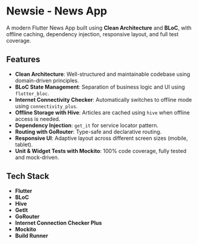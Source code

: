 # Newsie - News App

A modern Flutter News App built using **Clean Architecture** and **BLoC**, with offline caching, dependency injection, responsive layout, and full test coverage.

## Features
- **Clean Architecture**: Well-structured and maintainable codebase using domain-driven principles.
- **BLoC State Management**: Separation of business logic and UI using `flutter_bloc`.
- **Internet Connectivity Checker**: Automatically switches to offline mode using `connectivity_plus`.
- **Offline Storage with Hive**: Articles are cached using `hive` when offline access is needed.
- **Dependency Injection**: `get_it` for service locator pattern.
- **Routing with GoRouter**: Type-safe and declarative routing.
- **Responsive UI**: Adaptive layout across different screen sizes (mobile, tablet).
- **Unit & Widget Tests with Mockito**: 100% code coverage, fully tested and mock-driven.

## Tech Stack

- **Flutter**
- **BLoC**
- **Hive**
- **GetIt**
- **GoRouter**
- **Internet Connection Checker Plus**
- **Mockito**
- **Build Runner**
